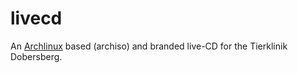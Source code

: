 # livecd

An [Archlinux](https://archlinux.org) based (archiso) and branded live-CD for the Tierklinik Dobersberg.

